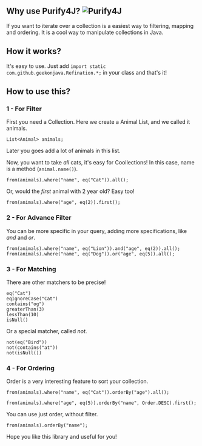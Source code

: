 ## Why use Purify4J? ![Purify4J](https://img.shields.io/badge/Maven-Purify4J-green.svg)
If you want to iterate over a collection is a easiest way to filtering, mapping and ordering. It is a cool way to manipulate collections in Java.
## How it works?
It's easy to use. Just add `import static com.github.geekonjava.Refination.*;` in your class and that's it!
## How to use this?
### 1 - For Filter

First you need a Collection. Here we create a Animal List, and we called it animals.

    List<Animal> animals;

Later you goes add a lot of animals in this list.

Now, you want to take  _all_  cats, it's easy for Coollections! In this case, name is a method (`animal.name()`).

    from(animals).where("name", eq("Cat")).all();

Or, would the  _first_  animal with 2 year old? Easy too!

    from(animals).where("age", eq(2)).first();

### 2 - For Advance Filter

You can be more specific in your query, adding more specifications, like  _and_  and  _or_.

    from(animals).where("name", eq("Lion")).and("age", eq(2)).all();
    from(animals).where("name", eq("Dog")).or("age", eq(5)).all();

### 3 - For Matching

There are other matchers to be precise!

    eq("Cat")
    eqIgnoreCase("Cat")
    contains("og")
    greaterThan(3)
    lessThan(10)
    isNull()

Or a special matcher, called  _not_.

    not(eq("Bird"))
    not(contains("at"))
    not(isNull())

### 4 - For Ordering

Order is a very interesting feature to sort your collection.

    from(animals).where("name", eq("Cat")).orderBy("age").all();

    from(animals).where("age", eq(5)).orderBy("name", Order.DESC).first();

You can use just order, without filter.

    from(animals).orderBy("name");

Hope you like this library and useful for you!
